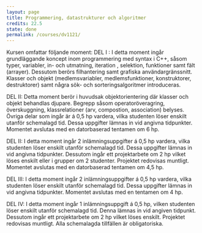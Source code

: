 ```yaml
---
layout: page
title: Programmering, datastrukturer och algoritmer
credits: 22.5
state: done
permalink: /courses/dv1121/
---
```


Kursen omfattar följande moment:
DEL I : I detta moment ingår grundläggande koncept inom programmering med syntax i C++, 
såsom typer, variabler, in- och utmatning, iteration , selektion, funktioner samt fält (arrayer). 
Dessutom berörs filhantering samt grafiska användargränssnitt. 
Klasser och objekt (medlemsvariabler, medlemsfunktioner, konstruktorer, destruktorer) samt några sök- och sorteringsalgoritmer introduceras. 

DEL II: Detta moment berör i huvudsak objektorientering där klasser och objekt behandlas djupare. 
Begrepp såsom operatoröveragring, överskuggning, klassrelationer (arv, compostion, association) belyses. 
Övriga delar som ingår är á 0,5 hp vardera, vilka studenten löser enskilt utanför schemalagd tid. 
Dessa uppgifter lämnas in vid angivna tidpunkter. Momentet avslutas med en datorbaserad tentamen om 6 hp. 

DEL II: I detta moment ingår 2 inlämningsuppgifter á 0,5 hp vardera, vilka studenten löser enskilt utanför schemalagd tid. 
Dessa uppgifter lämnas in vid angivna tidpunkter. Dessutom ingår ett projektarbete om 2 hp vilket löses enskilt eller i grupper om 2 studenter. 
Projektet redovisas muntligt. Momentet avslutas med en datorbaserad tentamen om 4,5 hp. 

DEL III: I detta moment ingår 2 inlämningsuppgifter á 0,5 hp vardera, vilka studenten löser enskilt utanför schemalagd tid. 
Dessa uppgifter lämnas in vid angivna tidpunkter. Momentet avslutas med en tentamen om 4 hp. 

DEL IV: I detta moment ingår 1 inlämningsuppgift á 0,5 hp, vilken studenten löser enskilt utanför schemalagd tid. 
Denna lämnas in vid angiven tidpunkt. Dessutom ingår ett projektarbete om 2 hp vilket löses enskilt. 
Projektet redovisas muntligt. Alla schemalagda tillfällen är obligatoriska.
